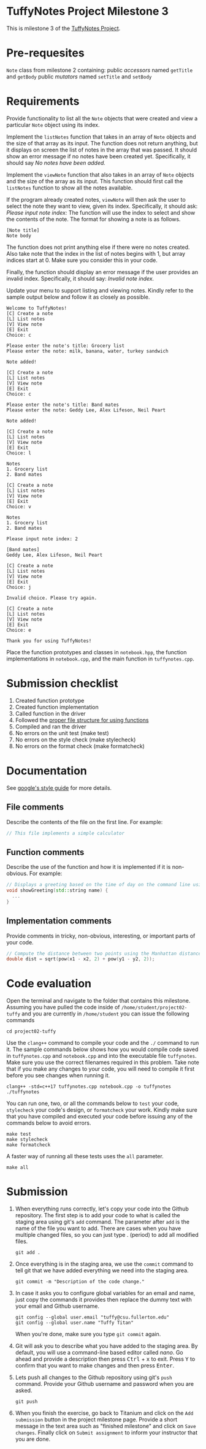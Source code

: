 # TuffyNotes Project Milestone 3

This is milestone 3 of the [TuffyNotes Project](https://docs.google.com/document/d/14qiyhHtXpZOkVqHdUmLjLu1OWcBhQijvqybHtgsEWhI/edit?usp=sharing).

# Pre-requesites

`Note` class from milestone 2 containing:
  public *accessors* named `getTitle` and `getBody`
  public *mutators* named `setTitle` and `setBody`

# Requirements

Provide functionality to list all the `Note` objects that were created and view a particular `Note` object using its index.

Implement the `listNotes` function that takes in an array of `Note` objects and the size of that array as its input. The function does not return anything, but it displays on screen the list of notes in the array that was passed. It should show an error message if no notes have been created yet. Specifically, it should say *No notes have been added.*

Implement the `viewNote` function that also takes in an array of `Note` objects and the size of the array as its input. This function should first call the `listNotes` function to show all the notes available.

If the program already created notes, `viewNote` will then ask the user to select the note they want to view, given its index. Specifically, it should ask: *Please input note index:* The function will use the index to select and show the contents of the note. The format for showing a note is as follows.

```
[Note title]
Note body
```
The function does not print anything else if there were no notes created. Also take note that the index in the list of notes begins with 1, but array indices start at 0. Make sure you consider this in your code.

Finally, the function should display an error message if the user provides an invalid index. Specifically, it should say: *Invalid note index.*

Update your menu to support listing and viewing notes. Kindly refer to the sample output below and follow it as closely as possible.

```
Welcome to TuffyNotes!
[C] Create a note
[L] List notes
[V] View note
[E] Exit
Choice: c

Please enter the note's title: Grocery list
Please enter the note: milk, banana, water, turkey sandwich

Note added!

[C] Create a note
[L] List notes
[V] View note
[E] Exit
Choice: c

Please enter the note's title: Band mates
Please enter the note: Geddy Lee, Alex Lifeson, Neil Peart

Note added!

[C] Create a note
[L] List notes
[V] View note
[E] Exit
Choice: l

Notes
1. Grocery list
2. Band mates

[C] Create a note
[L] List notes
[V] View note
[E] Exit
Choice: v

Notes
1. Grocery list
2. Band mates

Please input note index: 2

[Band mates]
Geddy Lee, Alex Lifeson, Neil Peart

[C] Create a note
[L] List notes
[V] View note
[E] Exit
Choice: j

Invalid choice. Please try again.

[C] Create a note
[L] List notes
[V] View note
[E] Exit
Choice: e

Thank you for using TuffyNotes!
```

Place the function prototypes and classes in `notebook.hpp`, the function implementations in `notebook.cpp`, and the main function in `tuffynotes.cpp`.

# Submission checklist
1. Created function prototype
1. Created function implementation
1. Called function in the driver
1. Followed the [proper file structure for using functions](https://github.com/ILXL-guides/function-file-organization)
1. Compiled and ran the driver
1. No errors on the unit test (make test)
1. No errors on the style check (make stylecheck)
1. No errors on the format check (make formatcheck)

# Documentation
See [google's style guide](https://google.github.io/styleguide/cppguide.html#Comments) for more details.

## File comments
Describe the contents of the file on the first line. For example:

```cpp
// This file implements a simple calculator
```

## Function comments
Describe the use of the function and how it is implemented if it is non-obvious. For example:

```cpp
// Displays a greeting based on the time of day on the command line using the name parameter.
void showGreeting(std::string name) {
  ...
}
```

## Implementation comments
Provide comments in tricky, non-obvious, interesting, or important parts of your code.

```cpp
// Compute the distance between two points using the Manhattan distance formula
double dist = sqrt(pow(x1 - x2, 2) + pow(y1 - y2, 2));
```

# Code evaluation
Open the terminal and navigate to the folder that contains this milestone. Assuming you have pulled the code inside of `/home/student/project02-tuffy` and you are currently in `/home/student` you can issue the following commands

```
cd project02-tuffy
```

Use the `clang++` command to compile your code and the `./` command to run it. The sample commands below shows how you would compile code saved in `tuffynotes.cpp` and `notebook.cpp` and into the executable file `tuffynotes`. Make sure you use the correct filenames required in this problem.  Take note that if you make any changes to your code, you will need to compile it first before you see changes when running it.

```
clang++ -std=c++17 tuffynotes.cpp notebook.cpp -o tuffynotes
./tuffynotes
```

You can run one, two, or all the commands below to `test` your code, `stylecheck` your code's design, or `formatcheck` your work. Kindly make sure that you have compiled and executed your code before issuing any of the commands below to avoid errors.

```
make test
make stylecheck
make formatcheck
```

A faster way of running all these tests uses the `all` parameter.

```
make all
```

# Submission
1. When everything runs correctly, let's copy your code into the Github repository. The first step is to add your code to what is called the staging area using git's `add` command. The parameter after `add` is the name of the file you want to add. There are cases when you have multiple changed files, so you can just type . (period) to add all modified files.

    ```
    git add .
    ```

1. Once everything is in the staging area, we use the `commit` command to tell git that we have added everything we need into the staging area.

    ```
    git commit -m "Description of the code change."
    ```

1. In case it asks you  to configure global variables for an email and name, just copy the commands it provides then replace the dummy text with your email and Github username.

    ```
    git config --global user.email "tuffy@csu.fullerton.edu"
    git config --global user.name "Tuffy Titan"
    ```

    When you're done, make sure you type `git commit` again.

1. Git will ask you to describe what you have added to the staging area. By default, you will use a command-line based editor called *nano*. Go ahead and provide a description then press <kbd>Ctrl</kbd> + <kbd>x</kbd> to exit. Press <kbd>Y</kbd> to confirm that you want to make changes and then press <kbd>Enter</kbd>.

1. Lets push all changes to the Github repository using git's `push` command. Provide your Github username and password when you are asked.

    ```
    git push
    ```

1. When you finish the exercise, go back to Titanium and click on the `Add submission` button in the project milestone page. Provide a short message in the text area such as "finished milestone" and click on `Save changes`. Finally click on `Submit assignment` to inform your instructor that you are done.
